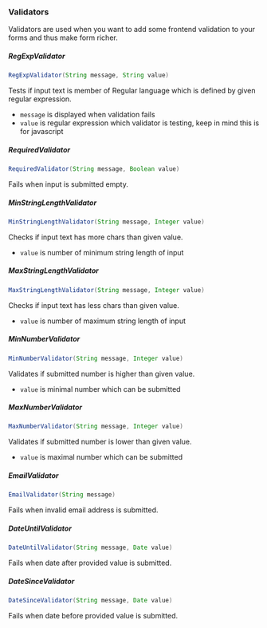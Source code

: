 ### Validators
Validators are used when you want to add some frontend validation to your forms and thus make form richer.

##### RegExpValidator
```java
RegExpValidator(String message, String value)
```
Tests if input text is member of Regular language which is defined by given regular expression.
* `message` is displayed when validation fails
* `value` is regular expression which validator is testing, keep in mind this is for javascript

##### RequiredValidator
```java
RequiredValidator(String message, Boolean value)
```
Fails when input is submitted empty.

##### MinStringLengthValidator
```java
MinStringLengthValidator(String message, Integer value)
```
Checks if input text has more chars than given value.
* `value` is number of minimum string length of input

##### MaxStringLengthValidator
```java
MaxStringLengthValidator(String message, Integer value)
```
Checks if input text has less chars than given value.
* `value` is number of maximum string length of input

##### MinNumberValidator
```java
MinNumberValidator(String message, Integer value)
```
Validates if submitted number is higher than given value.
* `value` is minimal number which can be submitted

##### MaxNumberValidator
```java
MaxNumberValidator(String message, Integer value)
```
Validates if submitted number is lower than given value.
* `value` is maximal number which can be submitted

##### EmailValidator
```java
EmailValidator(String message)
```
Fails when invalid email address is submitted.

##### DateUntilValidator
```java
DateUntilValidator(String message, Date value)
```
Fails when date after provided value is submitted.

##### DateSinceValidator
```java
DateSinceValidator(String message, Date value)
```
Fails when date before provided value is submitted.
